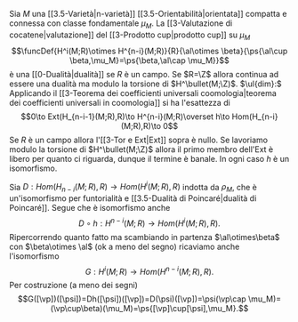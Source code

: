 Sia $M$ una [[3.5-Varietà|n-varietà]] [[3.5-Orientabilità|orientata]] compatta e connessa con classe fondamentale $\mu_M$. La [[3-Valutazione di cocatene|valutazione]] del [[3-Prodotto cup|prodotto cup]] su $\mu_M$$$\funcDef{H^i(M;R)\otimes H^{n-i}(M;R)}{R}{\al\otimes \beta}{\ps{\al\cup \beta,\mu_M}=\ps{\beta,\al\cap \mu_M}}$$è una [[0-Dualità|dualità]] se $R$ è un campo. 
Se $R=\Z$ allora continua ad essere una dualità ma modulo la torsione di $H^\bullet(M;\Z)$.
$\ul{dim}:$ Applicando il [[3-Teorema dei coefficienti universali coomologia|teorema dei coefficienti universali in coomologia]] si ha l'esattezza di$$0\to Ext(H_{n-i-1}(M;R),R)\to H^{n-i}(M;R)\overset h\to Hom(H_{n-i}(M;R),R)\to 0$$Se $R$ è un campo allora l'[[3-Tor e Ext|Ext]] sopra è nullo. Se lavoriamo modulo la torsione di $H^\bullet(M;\Z)$ allora il primo membro dell'Ext è libero per quanto ci riguarda, dunque il termine è banale.
In ogni caso $h$ è un isomorfismo.

Sia $D:Hom(H_{n-i}(M;R),R)\to Hom(H^{i}(M;R),R)$ indotta da $\rho_M$, che è un'isomorfismo per funtorialità e [[3.5-Dualità di Poincaré|dualità di Poincaré]]. Segue che è isomorfismo anche$$D\circ h:H^{n-i}(M;R)\to Hom(H^i(M;R),R).$$Ripercorrendo quanto fatto ma scambiando in partenza $\al\otimes\beta$ con $\beta\otimes \al$ (ok a meno del segno) ricaviamo anche l'isomorfismo$$G:H^{i}(M;R)\to Hom(H^{n-i}(M;R),R).$$Per costruzione (a meno dei segni) $$G([\vp])([\psi])=Dh([\psi])([\vp])=D(\psi)([\vp])=\psi(\vp\cap \mu_M)=(\vp\cup\beta)(\mu_M)=\ps{[\vp]\cup[\psi],\mu_M}.$$